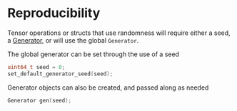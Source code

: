# Reproducibility

Tensor operations or structs that use randomness will require either a seed, 
a [Generator](../include/tt/random.h),
or will use the global `Generator`.

The global generator can be set through the use of a seed
```cpp
uint64_t seed = 0;
set_default_generator_seed(seed);
```

Generator objects can also be created, and passed along as needed
```cpp
Generator gen(seed);
```
